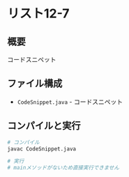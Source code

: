 # リスト12-7

## 概要
コードスニペット

## ファイル構成
- `CodeSnippet.java` - コードスニペット

## コンパイルと実行
```bash
# コンパイル
javac CodeSnippet.java

# 実行
# mainメソッドがないため直接実行できません
```
